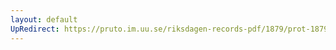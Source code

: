 ```yaml
---
layout: default
UpRedirect: https://pruto.im.uu.se/riksdagen-records-pdf/1879/prot-1879--ak--017/prot-1879--ak--017_019.pdf
---
```

